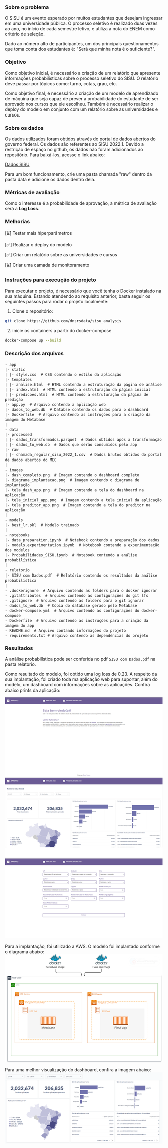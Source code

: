 ### Sobre o problema

O SISU é um evento esperado por muitos estudantes que desejam ingressar em uma 
universidade pública. O processo seletivo é realizado duas vezes ao ano, no 
início de cada semestre letivo, e utiliza a nota do ENEM como critério de 
seleção. 

Dado ao número alto de participantes, um dos principais questionamentos que toma 
conta dos estudantes é: "Será que minha nota é o suficiente?".

### Objetivo

Como objetivo inicial, é necessário a criação de um relatório que apresente
informações probabilísticas sobre o processo seletivo do SISU. O relatório deve
passar por tópicos como: turno, cotas, grau, etc.

Como objetivo final, é necessário a criação de um modelo de aprendizado de
máquina que seja capaz de prever a probabilidade do estudante de ser aprovado 
nos cursos que ele escolheu. Também é necessário realizar o deploy do modelo em
conjunto com um relatório sobre as universidades e cursos.

### Sobre os dados

Os dados utilizados foram obtidos através do portal de dados abertos do governo
federal. Os dados são referentes ao SISU 2022.1. Devido a restrição de espaço
no github, os dados não foram adicionados ao repositório. Para baixá-los,
acesse o link abaixo:

[Dados SISU](https://dadosabertos.mec.gov.br/images/conteudo/sisu/2022/chamada_regular_sisu_2022_1.csv)

Para um bom funcionamento, crie uma pasta chamada "raw" dentro da pasta data e adicione os dados dentro dela.

### Métricas de avaliação

Como o interesse é a probabilidade de aprovação, a métrica de avaliação será a
**Log Loss**.

### Melhorias

[⌛] Testar mais hiperparâmetros

[✅] Realizar o deploy do modelo

[✅] Criar um relatório sobre as universidades e cursos

[⌛] Criar uma camada de monitoramento

### Instruções para execução do projeto

Para executar o projeto, é necessário que você tenha o Docker instalado na sua máquina. Estando atendendo ao requisito anterior, basta seguir os seguintes passos para rodar o projeto localmente:

1. Clone o repositório:
```sh
git clone https://github.com/dnsrsdata/sisu_analysis
```
2. inicie os containers a partir do docker-compose
```sh
docker-compose up --build
```

### Descrição dos arquivos

    - app
    |- static
    | |- style.css  # CSS contendo o estilo da aplicação
    |- templates
    | |- analise.html  # HTML contendo a estruturação da página de análise
    | |- index.html  # HTML contendo a estruturação da página inicial
    | |- predicoes.html  # HTML contendo a estruturação da página de predição
    |- app.py  # Arquivo contendo a aplicação web
    |- dados_to_web.db  # Databse contendo os dados para o dashboard
    |- Dockerfile  # Arquivo contendo as instruções para a criação da imagem do Metabase
    |
    - data
    |- processed
    | |- dados_transformados.parquet  # Dados obtidos após a transformação
    | |- dados_to_web.db  # Dados que serão consumidos pelo app
    |- raw
    | |- chamada_regular_sisu_2022_1.csv  # Dados brutos obtidos do portal de dados abertos do MEC
    |
    - images
    |- dash_completo.png  # Imagem contendo o dashboard completo
    |- diagrama_implantacao.png  # Imagem contendo o diagrama de implantação
    |- tela_dash_app.png  # Imagem contendo a tela do dashboard na aplicação
    |- tela_inicial_app.png  # Imagem contendo a tela inicial da aplicação
    |- tela_preditor_app.png  # Imagem contendo a tela do preditor na aplicação
    |
    - models
    |- best_lr.pkl  # Modelo treinado
    |
    - notebooks
    |- data_preparation.ipynb  # Notebook contendo a preparação dos dados
    |- models.experimentation.ipynb  # Notebook contendo a experimentação dos modelos
    |- Probabilidades_SISU.ipynb  # Notebook contendo a análise probabilística
    |
    - relatorio
    |- SISU com Dados.pdf  # Relatório contendo os resultados da análise probabilística
    |
    - .dockerignore  # Arquivo contendo as folders para o docker ignorar
    - .gitattributes  # Arquivo contendo as configurações do git lfs
    - .gitignore  # Arquivo contendo as folders para o git ignorar
    - dados_to_web.db  # Cópia do database gerado pelo Metabase
    - docker-compose.yml  # Arquivo contendo as configurações do docker-compose
    - Dockerfile  # Arquivo contendo as instruções para a criação da imagem do app
    - README.md  # Arquivo contando informações do projeto
    - requirements.txt # Arquivo contendo as dependências do projeto

### Resultados

A análise probabilística pode ser conferida no pdf ```SISU com Dados.pdf``` na pasta
relatorio.

Como resultado do modelo, foi obtido uma log loss de 0.23. A respeito da sua
implantação, foi criado toda ma aplicação web para suportar, além do modelo, um
dashboard com informações sobre as aplicações. Confira abaixo prints da
aplicação:

![tela inicial](images/tela_inicial_app.png)
![tela dash](images/tela_dash_app.png)
![tela preditor](images/tela_preditor_app.png)

Para a implantação, foi utilizado a AWS. O modelo foi implantado conforme 
o diagrama abaixo:
![diagrama](images/diagrama_implantacao.png)

Para uma melhor visualização do dashboard, confira a imagem abaixo:
![dashboard](images/dash_completo.png)